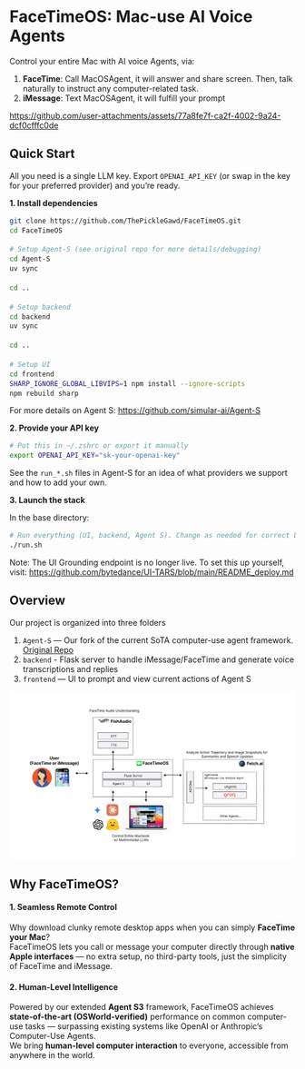 # FaceTimeOS: Mac-use AI Voice Agents

Control your entire Mac with AI voice Agents, via:

1. **FaceTime**: Call MacOSAgent, it will answer and share screen. Then, talk naturally to instruct any computer-related task.
2. **iMessage**: Text MacOSAgent, it will fulfill your prompt

https://github.com/user-attachments/assets/77a8fe7f-ca2f-4002-9a24-dcf0cfffc0de

## Quick Start

All you need is a single LLM key. Export `OPENAI_API_KEY` (or swap in the key for your preferred provider) and you’re ready.

**1. Install dependencies**

```bash
git clone https://github.com/ThePickleGawd/FaceTimeOS.git
cd FaceTimeOS

# Setup Agent-S (see original repo for more details/debugging)
cd Agent-S
uv sync

cd ..

# Setup backend
cd backend
uv sync

cd ..

# Setup UI
cd frontend
SHARP_IGNORE_GLOBAL_LIBVIPS=1 npm install --ignore-scripts
npm rebuild sharp
```

For more details on Agent S: https://github.com/simular-ai/Agent-S

**2. Provide your API key**

```bash
# Put this in ~/.zshrc or export it manually
export OPENAI_API_KEY="sk-your-openai-key"
```

See the `run_*.sh` files in Agent-S for an idea of what providers we support and how to add your own.

**3. Launch the stack**

In the base directory:

```bash
# Run everything (UI, backend, Agent S). Change as needed for correct LLM provider
./run.sh
```

Note: The UI Grounding endpoint is no longer live. To set this up yourself, visit: https://github.com/bytedance/UI-TARS/blob/main/README_deploy.md

## Overview

Our project is organized into three folders

1. `Agent-S` — Our fork of the current SoTA computer-use agent framework. [Original Repo](https://github.com/simular-ai/Agent-S)
2. `backend` - Flask server to handle iMessage/FaceTime and generate voice transcriptions and replies
3. `frontend` — UI to prompt and view current actions of Agent S

![FaceTimeOS System Diagram](docs/diagram.png)

## Why FaceTimeOS?

#### 1. Seamless Remote Control

Why download clunky remote desktop apps when you can simply **FaceTime your Mac**?  
FaceTimeOS lets you call or message your computer directly through **native Apple interfaces** — no extra setup, no third-party tools, just the simplicity of FaceTime and iMessage.

#### 2. Human-Level Intelligence

Powered by our extended **Agent S3** framework, FaceTimeOS achieves **state-of-the-art (OSWorld-verified)** performance on common computer-use tasks — surpassing existing systems like OpenAI or Anthropic’s Computer-Use Agents.  
We bring **human-level computer interaction** to everyone, accessible from anywhere in the world.
